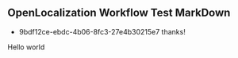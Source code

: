 ## OpenLocalization Workflow Test MarkDown
* 9bdf12ce-ebdc-4b06-8fc3-27e4b30215e7 
thanks!

Hello world